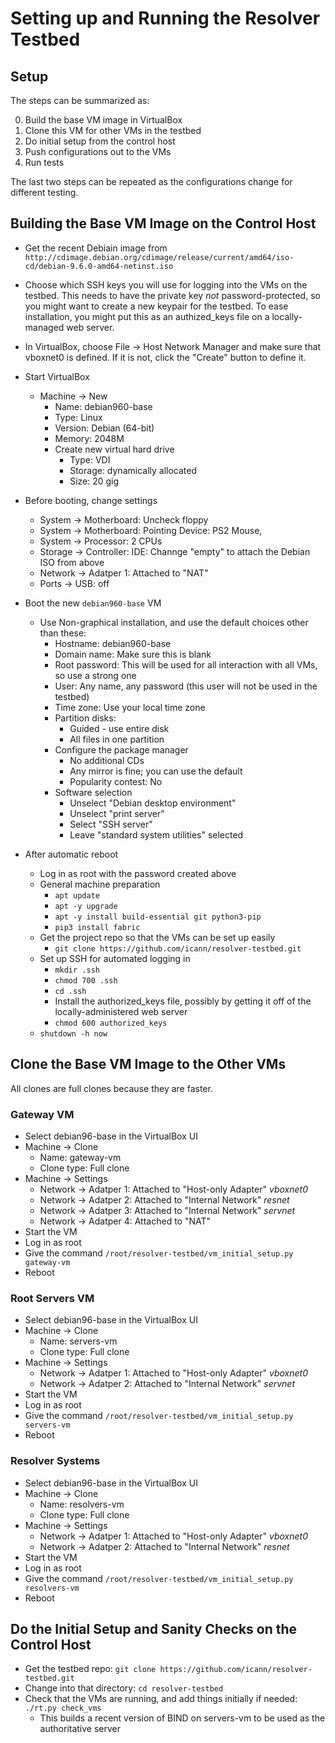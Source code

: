 # Setting up and Running the Resolver Testbed

## Setup

The steps can be summarized as:

0. Build the base VM image in VirtualBox
0. Clone this VM for other VMs in the testbed
0. Do initial setup from the control host
0. Push configurations out to the VMs
0. Run tests

The last two steps can be repeated as the configurations change for different testing.

## Building the Base VM Image on the Control Host

* Get the recent Debiain image from `http://cdimage.debian.org/cdimage/release/current/amd64/iso-cd/debian-9.6.0-amd64-netinst.iso`

* Choose which SSH keys you will use for logging into the VMs on the testbed.
This needs to have the private key _not_ password-protected, so you might want to create a new keypair for the testbed.
To ease installation, you might put this as an authized_keys file on a locally-managed web server.

* In VirtualBox, choose File &rarr; Host Network Manager and make sure that vboxnet0 is defined. If it is not,
click the "Create" button to define it.

* Start VirtualBox
	* Machine &rarr; New
		* Name: debian960-base
		* Type: Linux
		* Version: Debian (64-bit)
		* Memory: 2048M
		* Create new virtual hard drive
			* Type: VDI
			* Storage: dynamically allocated
			* Size: 20 gig

* Before booting, change settings
	* System &rarr; Motherboard: Uncheck floppy
	* System &rarr; Motherboard: Pointing Device: PS2 Mouse, 
	* System &rarr; Processor: 2 CPUs
	* Storage &rarr; Controller: IDE: Channge "empty" to attach the Debian ISO from above
	* Network &rarr; Adatper 1: Attached to "NAT"
	* Ports &rarr; USB: off

* Boot the new `debian960-base` VM
	* Use Non-graphical installation, and use the default choices other than these:
		* Hostname: debian960-base
		* Domain name: Make sure this is blank
		* Root password: This will be used for all interaction with all VMs, so use a strong one
		* User: Any name, any password (this user will not be used in the testbed)
		* Time zone: Use your local time zone
		* Partition disks:
			* Guided - use entire disk
			* All files in one partition
		* Configure the package manager
			* No additional CDs
			* Any mirror is fine; you can use the default
			* Popularity contest: No
		* Software selection
			* Unselect "Debian desktop environment"
			* Unselect "print server"
			* Select "SSH server"
			* Leave "standard system utilities" selected

* After automatic reboot
	* Log in as root with the password created above
	* General machine preparation
		* `apt update`
		* `apt -y upgrade`
		* `apt -y install build-essential git python3-pip`
		* `pip3 install fabric`
	* Get the project repo so that the VMs can be set up easily
		* `git clone https://github.com/icann/resolver-testbed.git`
	* Set up SSH for automated logging in
		* `mkdir .ssh`
		* `chmod 700 .ssh`
		* `cd .ssh`
		* Install the authorized_keys file, possibly by getting it off of the locally-administered web server
		* `chmod 600 authorized_keys`
	* `shutdown -h now`

## Clone the Base VM Image to the Other VMs

All clones are full clones because they are faster.

### Gateway VM

* Select debian96-base in the VirtualBox UI
* Machine &rarr; Clone
	* Name: gateway-vm
	* Clone type: Full clone
* Machine &rarr; Settings
	* Network &rarr; Adatper 1: Attached to "Host-only Adapter" _vboxnet0_
	* Network &rarr; Adatper 2: Attached to "Internal Network" _resnet_
	* Network &rarr; Adatper 3: Attached to "Internal Network" _servnet_
	* Network &rarr; Adatper 4: Attached to "NAT"
* Start the VM
* Log in as root
* Give the command `/root/resolver-testbed/vm_initial_setup.py gateway-vm`
* Reboot

### Root Servers VM

* Select debian96-base in the VirtualBox UI
* Machine &rarr; Clone
	* Name: servers-vm
	* Clone type: Full clone
* Machine &rarr; Settings
	* Network &rarr; Adatper 1: Attached to "Host-only Adapter" _vboxnet0_
	* Network &rarr; Adatper 2: Attached to "Internal Network" _servnet_
* Start the VM
* Log in as root
* Give the command `/root/resolver-testbed/vm_initial_setup.py servers-vm`
* Reboot

### Resolver Systems

* Select debian96-base in the VirtualBox UI
* Machine &rarr; Clone
	* Name: resolvers-vm
	* Clone type: Full clone
* Machine &rarr; Settings
	* Network &rarr; Adatper 1: Attached to "Host-only Adapter" _vboxnet0_
	* Network &rarr; Adatper 2: Attached to "Internal Network" _resnet_
* Start the VM
* Log in as root
* Give the command `/root/resolver-testbed/vm_initial_setup.py resolvers-vm`
* Reboot

## Do the Initial Setup and Sanity Checks on the Control Host

* Get the testbed repo: `git clone https://github.com/icann/resolver-testbed.git`
* Change into that directory: `cd resolver-testbed`
* Check that the VMs are running, and add things initially if needed: `./rt.py check_vms`
	* This builds a recent version of BIND on servers-vm to be used as the authoritative server
